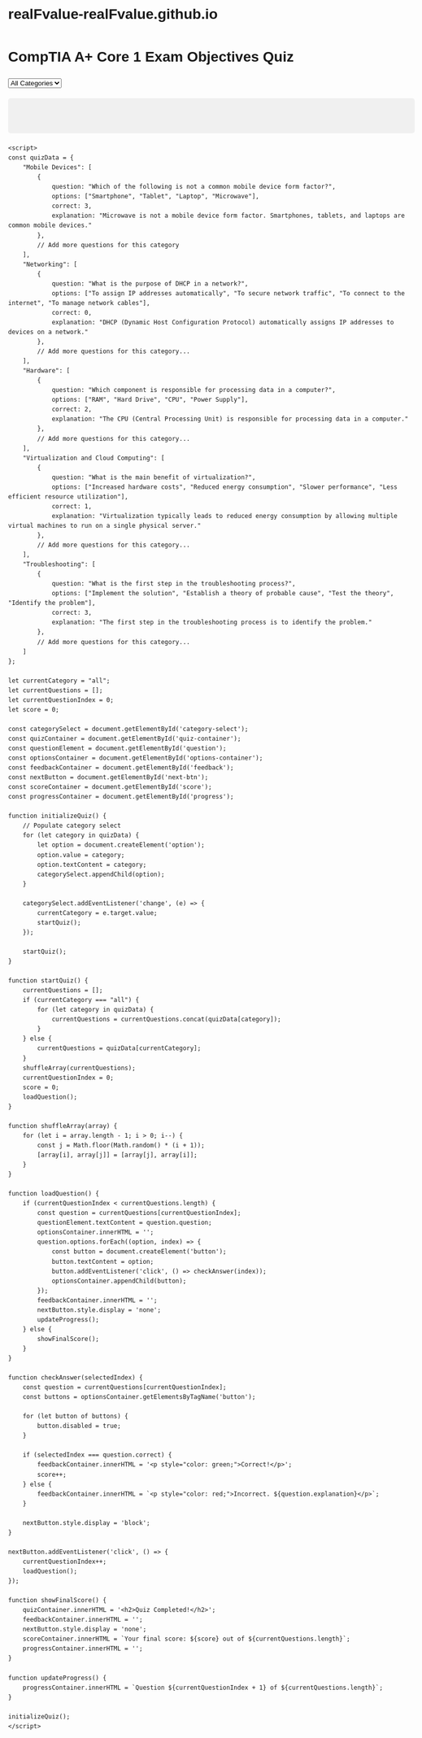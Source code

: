 # realFvalue-realFvalue.github.io
<!DOCTYPE html>
<html lang="en">
<head>
    <meta charset="UTF-8">
    <meta name="viewport" content="width=device-width, initial-scale=1.0">
    <title>CompTIA A+ Core 1 Exam Objectives Quiz</title>
    <style>
        body {
            font-family: Arial, sans-serif;
            max-width: 800px;
            margin: 0 auto;
            padding: 20px;
            line-height: 1.6;
        }
        #quiz-container {
            background-color: #f0f0f0;
            padding: 20px;
            border-radius: 5px;
            margin-bottom: 20px;
        }
        #options-container {
            display: grid;
            grid-template-columns: 1fr 1fr;
            gap: 10px;
        }
        button {
            padding: 10px;
            font-size: 16px;
            cursor: pointer;
        }
        #feedback {
            margin-top: 20px;
            font-weight: bold;
        }
        #next-btn {
            display: none;
            margin-top: 20px;
        }
        #score, #progress {
            font-weight: bold;
            margin-top: 20px;
        }
        #category-select {
            margin-bottom: 20px;
        }
        @media screen and (max-width: 600px) {
            #options-container {
                grid-template-columns: 1fr;
            }
        }
    </style>
</head>
<body>
    <h1>CompTIA A+ Core 1 Exam Objectives Quiz</h1>
    <select id="category-select">
        <option value="all">All Categories</option>
        <!-- Categories will be populated dynamically -->
    </select>
    <div id="quiz-container">
        <h2 id="question"></h2>
        <div id="options-container"></div>
    </div>
    <div id="feedback"></div>
    <div id="progress"></div>
    <button id="next-btn">Next Question</button>
    <div id="score"></div>

    <script>
    const quizData = {
        "Mobile Devices": [
            {
                question: "Which of the following is not a common mobile device form factor?",
                options: ["Smartphone", "Tablet", "Laptop", "Microwave"],
                correct: 3,
                explanation: "Microwave is not a mobile device form factor. Smartphones, tablets, and laptops are common mobile devices."
            },
            // Add more questions for this category
        ],
        "Networking": [
            {
                question: "What is the purpose of DHCP in a network?",
                options: ["To assign IP addresses automatically", "To secure network traffic", "To connect to the internet", "To manage network cables"],
                correct: 0,
                explanation: "DHCP (Dynamic Host Configuration Protocol) automatically assigns IP addresses to devices on a network."
            },
            // Add more questions for this category...
        ],
        "Hardware": [
            {
                question: "Which component is responsible for processing data in a computer?",
                options: ["RAM", "Hard Drive", "CPU", "Power Supply"],
                correct: 2,
                explanation: "The CPU (Central Processing Unit) is responsible for processing data in a computer."
            },
            // Add more questions for this category...
        ],
        "Virtualization and Cloud Computing": [
            {
                question: "What is the main benefit of virtualization?",
                options: ["Increased hardware costs", "Reduced energy consumption", "Slower performance", "Less efficient resource utilization"],
                correct: 1,
                explanation: "Virtualization typically leads to reduced energy consumption by allowing multiple virtual machines to run on a single physical server."
            },
            // Add more questions for this category...
        ],
        "Troubleshooting": [
            {
                question: "What is the first step in the troubleshooting process?",
                options: ["Implement the solution", "Establish a theory of probable cause", "Test the theory", "Identify the problem"],
                correct: 3,
                explanation: "The first step in the troubleshooting process is to identify the problem."
            },
            // Add more questions for this category...
        ]
    };

    let currentCategory = "all";
    let currentQuestions = [];
    let currentQuestionIndex = 0;
    let score = 0;

    const categorySelect = document.getElementById('category-select');
    const quizContainer = document.getElementById('quiz-container');
    const questionElement = document.getElementById('question');
    const optionsContainer = document.getElementById('options-container');
    const feedbackContainer = document.getElementById('feedback');
    const nextButton = document.getElementById('next-btn');
    const scoreContainer = document.getElementById('score');
    const progressContainer = document.getElementById('progress');

    function initializeQuiz() {
        // Populate category select
        for (let category in quizData) {
            let option = document.createElement('option');
            option.value = category;
            option.textContent = category;
            categorySelect.appendChild(option);
        }

        categorySelect.addEventListener('change', (e) => {
            currentCategory = e.target.value;
            startQuiz();
        });

        startQuiz();
    }

    function startQuiz() {
        currentQuestions = [];
        if (currentCategory === "all") {
            for (let category in quizData) {
                currentQuestions = currentQuestions.concat(quizData[category]);
            }
        } else {
            currentQuestions = quizData[currentCategory];
        }
        shuffleArray(currentQuestions);
        currentQuestionIndex = 0;
        score = 0;
        loadQuestion();
    }

    function shuffleArray(array) {
        for (let i = array.length - 1; i > 0; i--) {
            const j = Math.floor(Math.random() * (i + 1));
            [array[i], array[j]] = [array[j], array[i]];
        }
    }

    function loadQuestion() {
        if (currentQuestionIndex < currentQuestions.length) {
            const question = currentQuestions[currentQuestionIndex];
            questionElement.textContent = question.question;
            optionsContainer.innerHTML = '';
            question.options.forEach((option, index) => {
                const button = document.createElement('button');
                button.textContent = option;
                button.addEventListener('click', () => checkAnswer(index));
                optionsContainer.appendChild(button);
            });
            feedbackContainer.innerHTML = '';
            nextButton.style.display = 'none';
            updateProgress();
        } else {
            showFinalScore();
        }
    }

    function checkAnswer(selectedIndex) {
        const question = currentQuestions[currentQuestionIndex];
        const buttons = optionsContainer.getElementsByTagName('button');

        for (let button of buttons) {
            button.disabled = true;
        }

        if (selectedIndex === question.correct) {
            feedbackContainer.innerHTML = '<p style="color: green;">Correct!</p>';
            score++;
        } else {
            feedbackContainer.innerHTML = `<p style="color: red;">Incorrect. ${question.explanation}</p>`;
        }

        nextButton.style.display = 'block';
    }

    nextButton.addEventListener('click', () => {
        currentQuestionIndex++;
        loadQuestion();
    });

    function showFinalScore() {
        quizContainer.innerHTML = '<h2>Quiz Completed!</h2>';
        feedbackContainer.innerHTML = '';
        nextButton.style.display = 'none';
        scoreContainer.innerHTML = `Your final score: ${score} out of ${currentQuestions.length}`;
        progressContainer.innerHTML = '';
    }

    function updateProgress() {
        progressContainer.innerHTML = `Question ${currentQuestionIndex + 1} of ${currentQuestions.length}`;
    }

    initializeQuiz();
    </script>
</body>
</html>
